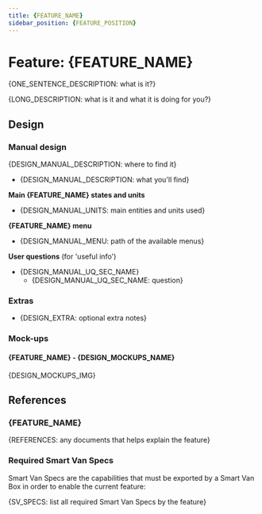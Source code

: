 ```yaml
---
title: {FEATURE_NAME}
sidebar_position: {FEATURE_POSITION}
---
```


# Feature: {FEATURE_NAME}

{ONE_SENTENCE_DESCRIPTION: what is it?}

{LONG_DESCRIPTION: what is it and what it is doing for you?}


## Design

### Manual design

{DESIGN_MANUAL_DESCRIPTION: where to find it}

* {DESIGN_MANUAL_DESCRIPTION: what you'll find}

**Main {FEATURE_NAME} states and units**
* {DESIGN_MANUAL_UNITS: main entities and units used}

**{FEATURE_NAME} menu**
* {DESIGN_MANUAL_MENU: path of the available menus}

**User questions** (for 'useful info')
* {DESIGN_MANUAL_UQ_SEC_NAME}
  * {DESIGN_MANUAL_UQ_SEC_NAME: question}

### Extras

* {DESIGN_EXTRA: optional extra notes}

### Mock-ups

#### {FEATURE_NAME} - {DESIGN_MOCKUPS_NAME}

{DESIGN_MOCKUPS_IMG}


## References

### {FEATURE_NAME}

{REFERENCES: any documents that helps explain the feature}

### Required Smart Van Specs

Smart Van Specs are the capabilities that must be exported by a Smart Van Box
in order to enable the current feature:

{SV_SPECS: list all required Smart Van Specs by the feature}

